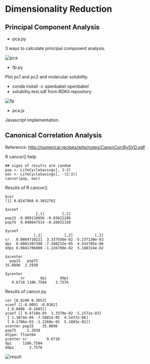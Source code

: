 Dimensionality Reduction
========================

Principal Component Analysis
----------------------------

* pca.py

3 ways to calculate principal component analysis.

![pca](https://raw.githubusercontent.com/taneishi/reduction/master/pca/pca.png)

* fp.py

Plot pc1 and pc2 and molecular solubility.

- conda install -c openbabel openbabel
- solubility.test.sdf from RDKit repository

![fp](https://raw.githubusercontent.com/taneishi/reduction/master/pca/fp.png)

* pca.js

Javascript implementation.

Canonical Correlation Analysis
------------------------------

Reference: http://numerical.recipes/whp/notes/CanonCorrBySVD.pdf

R cancor() help
```
## signs of results are random
pop <- LifeCycleSavings[, 2:3]
oec <- LifeCycleSavings[, -(2:3)]
cancor(pop, oec)
```

Results of R cancor()
```
$cor
[1] 0.8247966 0.3652762

$xcoef
              [,1]        [,2]
pop15 -0.009110856 -0.03622206
pop75  0.048647514 -0.26031158

$ycoef
             [,1]          [,2]          [,3]
sr   0.0084710221  3.337936e-02 -5.157130e-03
dpi  0.0001307398 -7.588232e-05  4.543705e-06
ddpi 0.0041706000 -1.226790e-02  5.188324e-02

$xcenter
  pop15   pop75
35.0896  2.2930

$ycenter
       sr       dpi      ddpi
   9.6710 1106.7584    3.7576
```

Results of cancor.py
```
cor [0.8248 0.3653]
xcoef [[-0.0091 -0.0362]
 [ 0.0486 -0.2603]]
ycoef [[ 8.4710e-03  3.3379e-02 -5.1571e-03]
 [ 1.3074e-04 -7.5882e-05  4.5437e-06]
 [ 4.1706e-03 -1.2268e-02  5.1883e-02]]
xcenter pop15    35.0896
pop75     2.2930
dtype: float64
ycenter sr         9.6710
dpi     1106.7584
ddpi       3.7576
```

![result](https://raw.githubusercontent.com/taneishi/reduction/master/cancor/result.png)
